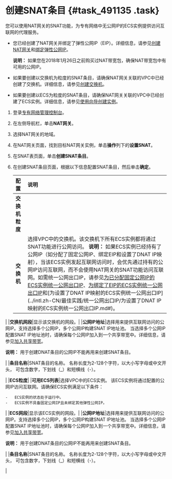 # 创建SNAT条目 {#task_491135 .task}

您可以使用NAT网关的SNAT功能，为专有网络中无公网IP的ECS实例提供访问互联网的代理服务。

-   您已经创建了NAT网关并绑定了弹性公网IP（EIP）。详细信息，请参见[创建NAT网关](../intl.zh-CN/快速入门/创建NAT网关.md#)和[绑定弹性公网IP](../intl.zh-CN/快速入门/绑定弹性公网IP.md#)。

    **说明：** 如果您在2018年1月26日之前购买过NAT带宽包，确保NAT带宽包中有可用的公网IP。

-   如果要创建以交换机为粒度的SNAT条目，请确保NAT网关关联的VPC中已经创建了交换机。详细信息，请参见[创建交换机](../intl.zh-CN/用户指南/专有网络和子网/管理交换机.md#section_hd5_g5x_rdb)。
-   如果要创建以ECS为粒度的SNAT条目，请确保NAT网关关联的VPC中已经创建了ECS实例。详细信息，请参见[使用向导创建实例](../intl.zh-CN/实例/创建实例/使用向导创建实例.md#)。

1.  登录[专有网络管理控制台](https://vpcnext.console.aliyun.com/nat/)。
2.  在左侧导航栏，单击**NAT网关**。
3.  选择NAT网关的地域。
4.  在NAT网关页面，找到目标NAT网关实例，单击**操作**列下的**设置SNAT**。
5.  在SNAT表页面，单击**创建SNAT条目**。
6.  在创建SNAT条目页面，根据以下信息配置SNAT条目，然后单击**确定**。 

    |配置|说明|
    |:-|:-|
    |**交换机粒度**|
    |**交换机**|选择VPC中的交换机。该交换机下所有ECS实例都将通过SNAT功能进行公网访问。 **说明：** 如果ECS实例已经持有了公网IP（如分配了固定公网IP、绑定EIP和设置了DNAT IP映射），当该ECS实例发起互联网访问时，会优先通过持有的公网IP访问互联网，而不会使用NAT网关的SNAT功能访问互联网。如需统一公网出口IP，请参见[为已分配固定公网IP的ECS实例统一公网出口IP](../intl.zh-CN/最佳实践/统一公网出口IP/为已分配固定公网IP的ECS实例统一公网出口IP.md#)、[为绑定了EIP的ECS实例统一公网出口IP](../intl.zh-CN/最佳实践/统一公网出口IP/为已绑定EIP的ECS实例统一公网出口IP.md#)和[为设置了DNAT IP映射的ECS实例统一公网出口IP](../intl.zh-CN/最佳实践/统一公网出口IP/为设置了DNAT IP映射的ECS实例统一公网出口IP.md#)。

 |
    |**交换机网段**|显示该交换机的网段。|
    |**公网IP地址**|选择用来提供互联网访问的公网IP。支持选择多个公网IP，多个公网IP构建SNAT IP地址池。 当选择多个公网IP配置SNAT IP地址池时，请确保每个公网IP加入到一个共享带宽中。详细信息，请参见[加入共享带宽](../intl.zh-CN/用户指南/管理后付费EIP/加入共享带宽.md#)。

 **说明：** 用于创建DNAT条目的公网IP不能再用来创建SNAT条目。

 |
    |**条目名称**|SNAT条目的名称。 名称长度为2-128个字符，以大小写字母或中文开头， 可包含数字，下划线（\_）和短横线（-）。

 |
    |**ECS粒度**|
    |**可用ECS列表**|选择VPC中的ECS实例。 该ECS实例将通过配置的公网IP访问互联网。请确保ECS实例满足以下条件：

    -   ECS实例的状态处于运行中。
    -   ECS实例不具备固定公网IP且未绑定其他弹性公网IP。
 |
    |**ECS网段**|显示该ECS实例的网段。|
    |**公网IP地址**|选择用来提供互联网访问的公网IP。支持选择多个公网IP，多个公网IP构建SNAT IP地址池。 当选择多个公网IP配置SNAT IP地址池时，请确保每个公网IP加入到一个共享带宽中。详细信息，请参见[加入共享带宽](../intl.zh-CN/用户指南/管理后付费EIP/加入共享带宽.md#)。

 **说明：** 用于创建DNAT条目的公网IP不能再用来创建SNAT条目。

 |
    |**条目名称**|SNAT条目的名称。 名称长度为2-128个字符，以大小写字母或中文开头， 可包含数字，下划线（\_）和短横线（-）。

 |


